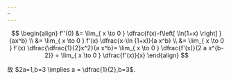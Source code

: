 ```yaml
---
~
---
```

$$
\begin{align}
f''(0) &= \lim_{ x \to 0 } \dfrac{f(x)-f\left[ \ln(1+x) \right] }{ax^b}  \\
&=  \lim_{ x \to 0 } f'(x) \dfrac{x-\ln (1+x)}{a x^b}  \\
&= \lim_{ x \to 0 } f'(x) \dfrac{\dfrac{1}{2}x^2}{a x^b}= \lim_{ x \to 0 }  \dfrac{f'(x)}{2 a x^{b-2}} = \lim_{ x \to 0 } \dfrac{f'(x)}{x}
\end{align}
$$

故 $2a=1,b=3 \implies a = \dfrac{1}{2},b=3$.


